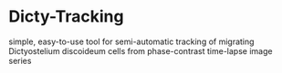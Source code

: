 # Dicty-Tracking
simple, easy-to-use tool for semi-automatic tracking of migrating Dictyostelium discoideum cells from phase-contrast time-lapse image series
